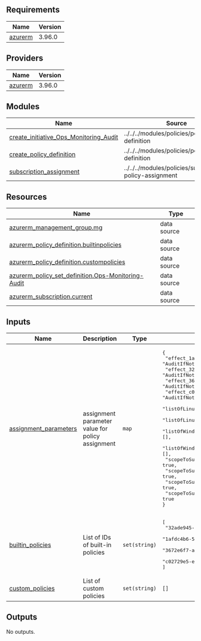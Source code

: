 <!-- BEGIN_TF_DOCS -->
## Requirements

| Name | Version |
|------|---------|
| <a name="requirement_azurerm"></a> [azurerm](#requirement\_azurerm) | 3.96.0 |

## Providers

| Name | Version |
|------|---------|
| <a name="provider_azurerm"></a> [azurerm](#provider\_azurerm) | 3.96.0 |

## Modules

| Name | Source | Version |
|------|--------|---------|
| <a name="module_create_initiative_Ops_Monitoring_Audit"></a> [create\_initiative\_Ops\_Monitoring\_Audit](#module\_create\_initiative\_Ops\_Monitoring\_Audit) | ../../../modules/policies/policy-set-definition | n/a |
| <a name="module_create_policy_definition"></a> [create\_policy\_definition](#module\_create\_policy\_definition) | ../../../modules/policies/policy-definition | n/a |
| <a name="module_subscription_assignment"></a> [subscription\_assignment](#module\_subscription\_assignment) | ../../../modules/policies/subscription-policy-assignment | n/a |

## Resources

| Name | Type |
|------|------|
| [azurerm_management_group.mg](https://registry.terraform.io/providers/hashicorp/azurerm/3.96.0/docs/data-sources/management_group) | data source |
| [azurerm_policy_definition.builtinpolicies](https://registry.terraform.io/providers/hashicorp/azurerm/3.96.0/docs/data-sources/policy_definition) | data source |
| [azurerm_policy_definition.custompolicies](https://registry.terraform.io/providers/hashicorp/azurerm/3.96.0/docs/data-sources/policy_definition) | data source |
| [azurerm_policy_set_definition.Ops-Monitoring-Audit](https://registry.terraform.io/providers/hashicorp/azurerm/3.96.0/docs/data-sources/policy_set_definition) | data source |
| [azurerm_subscription.current](https://registry.terraform.io/providers/hashicorp/azurerm/3.96.0/docs/data-sources/subscription) | data source |

## Inputs

| Name | Description | Type | Default | Required |
|------|-------------|------|---------|:--------:|
| <a name="input_assignment_parameters"></a> [assignment\_parameters](#input\_assignment\_parameters) | assignment parameter value for policy assignment | `map` | <pre>{<br>  "effect_1afdc4b6581a45fbb630f1e6051e3e7a": "AuditIfNotExists",<br>  "effect_32ade945311e4249b8a4a549924234d7": "AuditIfNotExists",<br>  "effect_3672e6f7a74d4763b138fcf332042f8f": "AuditIfNotExists",<br>  "effect_c02729e5e5e7445897fa2b5ad0661f28": "AuditIfNotExists",<br>  "listOfLinuxImageIdToInclude_1afdc4b6581a45fbb630f1e6051e3e7a": [],<br>  "listOfLinuxImageIdToInclude_32ade945311e4249b8a4a549924234d7": [],<br>  "listOfWindowsImageIdToInclude_3672e6f7a74d4763b138fcf332042f8f": [],<br>  "listOfWindowsImageIdToInclude_c02729e5e5e7445897fa2b5ad0661f28": [],<br>  "scopeToSupportedImages_1afdc4b6581a45fbb630f1e6051e3e7a": true,<br>  "scopeToSupportedImages_32ade945311e4249b8a4a549924234d7": true,<br>  "scopeToSupportedImages_3672e6f7a74d4763b138fcf332042f8f": true,<br>  "scopeToSupportedImages_c02729e5e5e7445897fa2b5ad0661f28": true<br>}</pre> | no |
| <a name="input_builtin_policies"></a> [builtin\_policies](#input\_builtin\_policies) | List of IDs of built-in policies | `set(string)` | <pre>[<br>  "32ade945-311e-4249-b8a4-a549924234d7",<br>  "1afdc4b6-581a-45fb-b630-f1e6051e3e7a",<br>  "3672e6f7-a74d-4763-b138-fcf332042f8f",<br>  "c02729e5-e5e7-4458-97fa-2b5ad0661f28"<br>]</pre> | no |
| <a name="input_custom_policies"></a> [custom\_policies](#input\_custom\_policies) | List of custom policies | `set(string)` | `[]` | no |

## Outputs

No outputs.
<!-- END_TF_DOCS -->